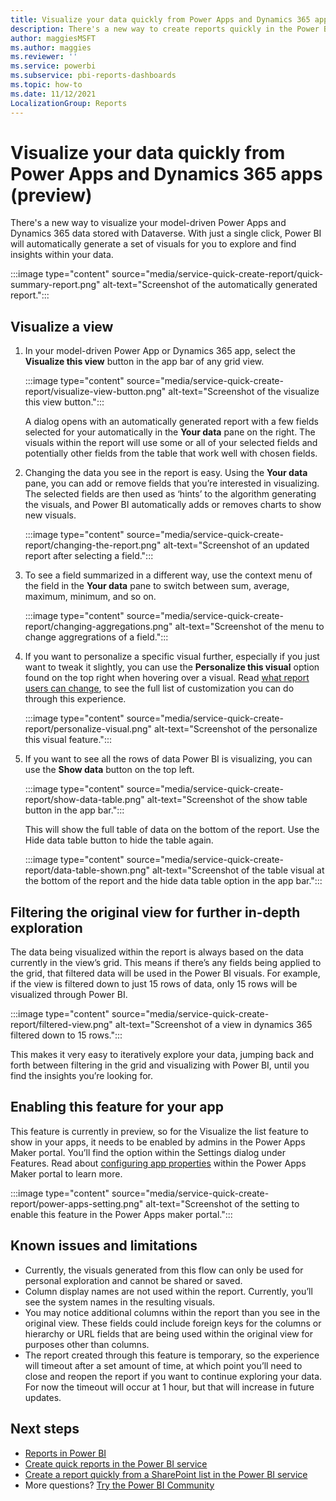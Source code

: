 ```yaml
---
title: Visualize your data quickly from Power Apps and Dynamics 365 apps (preview)
description: There's a new way to create reports quickly in the Power BI service. Paste data straight into Power BI on the web, and Power BI automatically generates visuals for you.  
author: maggiesMSFT
ms.author: maggies
ms.reviewer: ''
ms.service: powerbi
ms.subservice: pbi-reports-dashboards
ms.topic: how-to
ms.date: 11/12/2021
LocalizationGroup: Reports
---
```

# Visualize your data quickly from Power Apps and Dynamics 365 apps (preview) 

There's a new way to visualize your model-driven Power Apps and Dynamics 365 data stored with Dataverse. With just a single click, Power BI will automatically generate a set of visuals for you to explore and find insights within your data. 

:::image type="content" source="media/service-quick-create-report/quick-summary-report.png" alt-text="Screenshot of the automatically generated report.":::

## Visualize a view
1.	In your model-driven Power App or Dynamics 365 app, select the **Visualize this view** button in the app bar of any grid view. 

    :::image type="content" source="media/service-quick-create-report/visualize-view-button.png" alt-text="Screenshot of the visualize this view button."::: 

    A dialog opens with an automatically generated report with a few fields selected for your automatically in the **Your data** pane on the right. The visuals within the report will use some or all of your selected fields and potentially other fields from the table that work well with chosen fields.
2.	Changing the data you see in the report is easy. Using the **Your data** pane, you can add or remove fields that you’re interested in visualizing. The selected fields are then used as ‘hints’ to the algorithm generating the visuals, and Power BI automatically adds or removes charts to show new visuals. 

    :::image type="content" source="media/service-quick-create-report/changing-the-report.png" alt-text="Screenshot of an updated report after selecting a field."::: 
3. To see a field summarized in a different way, use the context menu of the field in the **Your data** pane to switch between sum, average, maximum, minimum, and so on. 

    :::image type="content" source="media/service-quick-create-report/changing-aggregations.png" alt-text="Screenshot of the menu to change aggregrations of a field."::: 
4. If you want to personalize a specific visual further, especially if you just want to tweak it slightly, you can use the **Personalize this visual** option found on the top right when hovering over a visual. Read [what report users can change](power-bi-personalize-visuals.md#what-report-users-can-change), to see the full list of customization you can do through this experience. 

    :::image type="content" source="media/service-quick-create-report/personalize-visual.png" alt-text="Screenshot of the personalize this visual feature."::: 
5. If you want to see all the rows of data Power BI is visualizing, you can use the **Show data** button on the top left.  

    :::image type="content" source="media/service-quick-create-report/show-data-table.png" alt-text="Screenshot of the show table button in the app bar.":::  

    This will show the full table of data on the bottom of the report. Use the Hide data table button to hide the table again.    

    :::image type="content" source="media/service-quick-create-report/data-table-shown.png" alt-text="Screenshot of the table visual at the bottom of the report and the hide data table option in the app bar.":::   

## Filtering the original view for further in-depth exploration 
The data being visualized within the report is always based on the data currently in the view’s grid. This means if there’s any fields being applied to the grid, that filtered data will be used in the Power BI visuals. For example, if the view is filtered down to just 15 rows of data, only 15 rows will be visualized through Power BI.    

:::image type="content" source="media/service-quick-create-report/filtered-view.png" alt-text="Screenshot of a view in dynamics 365 filtered down to 15 rows.":::       

This makes it very easy to iteratively explore your data, jumping back and forth between filtering in the grid and visualizing with Power BI, until you find the insights you’re looking for. 

## Enabling this feature for your app

This feature is currently in preview, so for the Visualize the list feature to show in your apps, it needs to be enabled by admins in the Power Apps Maker portal. You’ll find the option within the Settings dialog under Features. Read about [configuring app properties](https://docs.microsoft.com/powerapps/maker/model-driven-apps/create-model-driven-app#configure-app-properties) within the Power Apps Maker portal to learn more.      

:::image type="content" source="media/service-quick-create-report/power-apps-setting.png" alt-text="Screenshot of the setting to enable this feature in the Power Apps maker portal.":::

## Known issues and limitations

- Currently, the visuals generated from this flow can only be used for personal exploration and cannot be shared or saved.
- Column display names are not used within the report. Currently, you’ll see the system names in the resulting visuals.
- You may notice additional columns within the report than you see in the original view. These fields could include foreign keys for the columns or hierarchy or URL fields that are being used within the original view for purposes other than columns. 
- The report created through this feature is temporary, so the experience will timeout after a set amount of time, at which point you’ll need to close and reopen the report if you want to continue exploring your data. For now the timeout will occur at 1 hour, but that will increase in future updates. 

## Next steps

* [Reports in Power BI](../consumer/end-user-reports.md)
* [Create quick reports in the Power BI service](service-quick-create-report.md)
* [Create a report quickly from a SharePoint list in the Power BI service](service-quick-create-sharepoint-list.md)
* More questions? [Try the Power BI Community](https://community.powerbi.com/)
